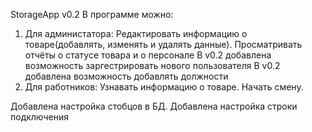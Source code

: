 StorageApp v0.2
В программе можно:
1) Для администатора:
Редактировать информацию о товаре(добавлять, изменять и удалять данные).
Просматривать отчёты о статусе товара и о персонале
В v0.2 добавлена возможность заргестрировать нового пользователя
В v0.2 добавлена возможность добавлять должности
3) Для работников:
Узнавать информацию о товаре. 
Начать смену.

Добавлена настройка стобцов в БД.
Добавлена настройка строки подключения
